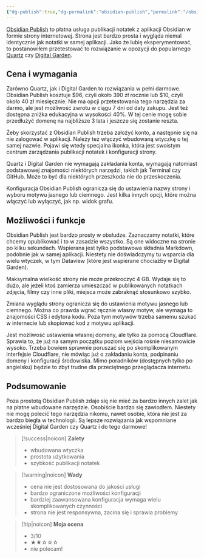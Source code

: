 ```yaml
---
{"dg-publish":true,"dg-permalink":"obsidian-publish","permalink":"/obsidian-publish/","tags":["Obsidian"],"updated":"2024-06-30"}
---
```



[Obsidian Publish](https://obsidian.md/publish) to płatna usługa publikacji notatek z aplikacji Obsidian w formie strony internetowej. Strona jest bardzo prosta i wygląda niemal identycznie jak notatki w samej aplikacji. Jako że lubię eksperymentować, to postanowiłem przetestować to rozwiązanie w opozycji do popularnego [Quartz](https://quartz.jzhao.xyz) czy [Digital Garden](https://dg-docs.ole.dev).

## Cena i wymagania

Zarówno Quartz, jak i Digital Garden to rozwiązania w pełni darmowe. Obsidian Publish kosztuje $96, czyli około 390 zł rocznie lub $10, czyli około 40 zł miesięcznie. Nie ma opcji przetestowania tego narzędzia za darmo, ale jest możliwość zwrotu w ciągu 7 dni od daty zakupu. Jest też dostępna zniżka edukacyjna w wysokości 40%. W tej cenie mogę sobie przedłużyć domenę na najbliższe 3 lata i jeszcze się zostanie reszta.

Żeby skorzystać z Obsidian Publish trzeba założyć konto, a następnie się na nie zalogować w aplikacji. Należy też włączyć wbudowaną wtyczkę o tej samej nazwie. Pojawi się wtedy specjalna ikonka, która jest swoistym centrum zarządzania publikacji notatek i konfiguracji strony.

Quartz i Digital Garden nie wymagają zakładania konta, wymagają natomiast podstawowej znajomości niektórych narzędzi, takich jak Terminal czy GitHub. Może to być dla niektórych przeszkoda nie do przeskoczenia.

Konfiguracja Obsidian Publish ogranicza się do ustawienia nazwy strony i wyboru motywu jasnego lub ciemnego. Jest kilka innych opcji, które można włączyć lub wyłączyć, jak np. widok grafu.

## Możliwości i funkcje

Obsidian Publish jest bardzo prosty w obsłudze. Zaznaczamy notatki, które chcemy opublikować i to w zasadzie wszystko. Są one widoczne na stronie po kilku sekundach. Wspierana jest tylko podstawowa składnia Markdown, podobnie jak w samej aplikacji. Niestety nie doświadczymy tu wsparcia dla wielu wtyczek, w tym Dataview (które jest wspierane chociażby w Digital Garden).

Maksymalna wielkość strony nie może przekroczyć 4 GB. Wydaje się to dużo, ale jeżeli ktoś zamierza umieszczać w publikowanych notatkach zdjęcia, filmy czy inne pliki, miejsca może zabraknąć stosunkowo szybko.

Zmiana wyglądu strony ogranicza się do ustawienia motywu jasnego lub ciemnego. Można co prawda wgrać ręcznie własny motyw, ale wymaga to znajomości CSS i edytora kodu. Poza tym motywów trzeba samemu szukać w internecie lub skopiować kod z motywu aplikacji.

Jest możliwość ustawienia własnej domeny, ale tylko za pomocą Cloudflare. Sprawia to, że już na samym początku poziom wejścia rośnie niesamowicie wysoko. Trzeba bowiem sprawnie poruszać się po skomplikowanym interfejsie Cloudflare, nie mówiąc już o zakładaniu konta, podpinaniu domeny i konfiguracji środowiska. Mimo poradników (dostępnych tylko po angielsku) będzie to zbyt trudne dla przeciętnego przeglądacza internetu.

## Podsumowanie

Poza prostotą Obsidian Publish zdaje się nie mieć za bardzo innych zalet jak na płatne wbudowane narzędzie. Osobiście bardzo się zawiodłem. Niestety nie mogę polecić tego narzędzia nikomu, nawet osobie, która nie jest za bardzo biegła w technologii. Są lepsze rozwiązania jak wspomniane wcześniej Digital Garden czy Quartz i do tego darmowe!

> [!success|noicon] **Zalety**
> - wbudowana wtyczka
> - prostota użytkowania
> - szybkość publikacji notatek

> [!warning|noicon] **Wady**
> - cena nie jest dostosowana do jakości usługi
> - bardzo ograniczone możliwości konfiguracji
> - bardziej zaawansowana konfiguracja wymaga wielu skomplikowanych czynności
> - strona nie jest responsywna, zacina się i sprawia problemy

> [!tip|noicon] **Moja ocena**
> - 3/10
> - ★★☆☆☆
> - nie polecam!
